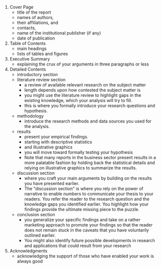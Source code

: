 
1. Cover Page
    -  title of the report
    -  names of authors, 
    -  their affiliations, and 
    -  contacts, 
    -  name of the institutional publisher (if any)
    -  date of publication
2. Table of Contents
    -  main headings
    -  lists of tables and figures 
3. Executive Summary
    -  explaining the crux of your arguments in three paragraphs or less
4. Detailed Contents
    -  introductory section
    -  literature review section 
       - a review of available relevant research on the subject matter
       - length depends upon how contested the subject matter is
       - you might use the literature review to highlight gaps in the existing knowledge, which your analysis will try to fill. 
       - this is where you formally introduce your research questions and hypothesis.
    -  methodology
       - introduce the research methods and data sources you used for the analysis.  
    -  results
       - present your empirical findings. 
       - starting with descriptive statistics 
       - and illustrative graphics
       - you will move toward formally testing your hypothesis
       - Note that many reports in the business sector present results in a more palatable fashion by holding back the statistical details and relying on illustrative graphics to summarize the results.
     - discussion section
       - where you craft your main arguments by building on the results you have presented earlier.
       - The "discussion section" is where you rely on the power of narrative to enable numbers to communicate your thesis to your readers. You refer the reader to the research question and the knowledge gaps you identified earlier. You highlight how your findings provide the ultimate missing piece to the puzzle.
     - conclusion section 
       - you generalize your specific findings and take on a rather marketing approach to promote your findings so that the reader does not remain stuck in the caveats that you have voluntarily outlined earlier. 
       - You might also identify future possible developments in research and applications that could result from your research
5. Acknowledgments
    -  acknowledging the support of those who have enabled your work is always good
